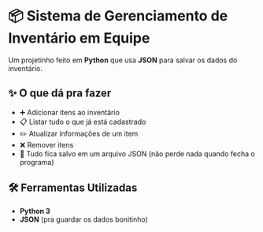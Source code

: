# 📦 Sistema de Gerenciamento de Inventário em Equipe

Um projetinho feito em **Python** que usa **JSON** para salvar os dados do inventário.  

## ✨ O que dá pra fazer
- ➕ Adicionar itens ao inventário  
- 📋 Listar tudo o que já está cadastrado  
- ✏️ Atualizar informações de um item  
- ❌ Remover itens  
- 💾 Tudo fica salvo em um arquivo JSON (não perde nada quando fecha o programa)  

## 🛠️ Ferramentas Utilizadas
- **Python 3**  
- **JSON** (pra guardar os dados bonitinho)  
